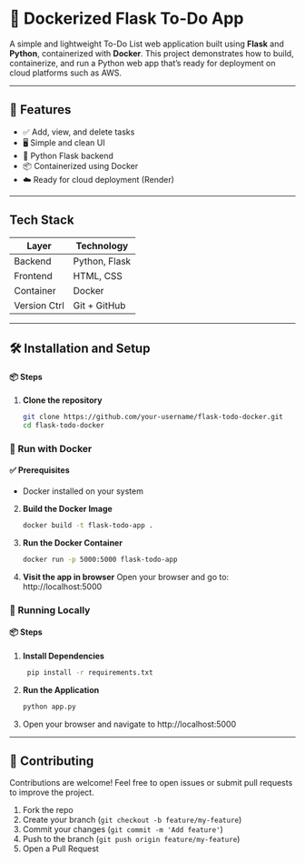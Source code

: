 # 📝 Dockerized Flask To-Do App

A simple and lightweight To-Do List web application built using **Flask** and **Python**, containerized with **Docker**. This project demonstrates how to build, containerize, and run a Python web app that’s ready for deployment on cloud platforms such as AWS.

---

## 🚀 Features

- ✅ Add, view, and delete tasks
- 🖥️ Simple and clean UI
- 🧪 Python Flask backend
- 📦 Containerized using Docker
- ☁️ Ready for cloud deployment (Render)

----

## Tech Stack

| Layer        | Technology        |
|--------------|-------------------|
| Backend      | Python, Flask     |
| Frontend     | HTML, CSS         |
| Container    | Docker            |
| Version Ctrl | Git + GitHub      |

-----

## 🛠️ Installation and Setup
 #### 📦 Steps

1. **Clone the repository**
   ```bash
   git clone https://github.com/your-username/flask-todo-docker.git
   cd flask-todo-docker

### 🔹  Run with Docker 

#### ✅ Prerequisites
- Docker installed on your system

2. **Build the Docker Image**
     ```bash
     docker build -t flask-todo-app .

3. **Run the Docker Container**
   ```bash
   docker run -p 5000:5000 flask-todo-app

4. **Visit the app in browser**
   Open your browser and go to: http://localhost:5000


### 🔹  Running Locally 

#### 📦 Steps

1. **Install Dependencies**
     ```bash
      pip install -r requirements.txt

2. **Run the Application**
    ```bash
    python app.py

3. Open your browser and navigate to http://localhost:5000

---- 

## 🤝 Contributing

Contributions are welcome! Feel free to open issues or submit pull requests to improve the project.

1. Fork the repo
2. Create your branch (`git checkout -b feature/my-feature`)
3. Commit your changes (`git commit -m 'Add feature'`)
4. Push to the branch (`git push origin feature/my-feature`)
5. Open a Pull Request



